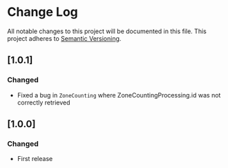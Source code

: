 # Change Log
All notable changes to this project will be documented in this file.
This project adheres to [Semantic Versioning](http://semver.org/).

## [1.0.1]

### Changed

* Fixed a bug in `ZoneCounting` where ZoneCountingProcessing.id was not correctly retrieved

## [1.0.0]

### Changed

* First release

